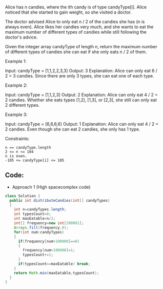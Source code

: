 Alice has n candies, where the ith candy is of type candyType[i]. Alice noticed that she started to gain weight, so she visited a doctor.

The doctor advised Alice to only eat n / 2 of the candies she has (n is always even). Alice likes her candies very much, and she wants to eat the maximum number of different types of candies while still following the doctor's advice.

Given the integer array candyType of length n, return the maximum number of different types of candies she can eat if she only eats n / 2 of them.

 

Example 1:

Input: candyType = [1,1,2,2,3,3]
Output: 3
Explanation: Alice can only eat 6 / 2 = 3 candies. Since there are only 3 types, she can eat one of each type.

Example 2:

Input: candyType = [1,1,2,3]
Output: 2
Explanation: Alice can only eat 4 / 2 = 2 candies. Whether she eats types [1,2], [1,3], or [2,3], she still can only eat 2 different types.

Example 3:

Input: candyType = [6,6,6,6]
Output: 1
Explanation: Alice can only eat 4 / 2 = 2 candies. Even though she can eat 2 candies, she only has 1 type.

 

Constraints:

    n == candyType.length
    2 <= n <= 104
    n is even.
    -105 <= candyType[i] <= 105



## Code:
- Approach 1 (High spacecomplex code)
``` java
class Solution {
  public int distributeCandies(int[] candyTypes)
  {
    int n=candyTypes.length;
    int typesCount=0;
    int maxEatable=n/2;
    int[] frequency=new int[200001];
    Arrays.fill(frequency,0);
    for(int num:candyTypes)
    {
      if(frequency[num+100000]==0)
      {
        frequency[num+100000]=1;
        typesCount+=1;
      }
      if(typesCount==maxEatable) break;
    }
    return Math.min(maxEatable,typesCount);
  }
}
```
